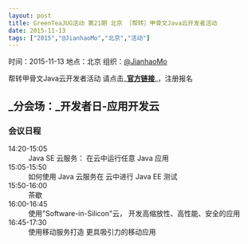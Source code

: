 ```yaml
---
layout: post
title: GreenTeaJUG活动 第21期 北京 ［帮转］甲骨文Java云开发者活动
date: 2015-11-13
tags: ["2015","@JianhaoMo","北京","活动"]
---
```


时间：2015-11-13
地点：北京
组织：[@JianhaoMo](http://weibo.com/halmo)

帮转甲骨文Java云开发者活动 请点击_**[官方链接](http://wap.uao-online.com/Events/SubEventsDetails/828)**_，注册报名

## _分会场：_开发者日-应用开发云

### 会议日程

<div class="conBox"><dl id="tc01" class="hyrc"><dt>14:20-15:05</dt><dd>Java SE 云服务： 在云中运行任意 Java 应用

</dd><dt>15:05-15:50</dt><dd>如何使用 Java 云服务在 云中进行 Java EE 测试

</dd><dt>15:50-16:00</dt><dd>茶歇

</dd><dt>16:00-16:45</dt><dd>使用"Software-in-Silicon"云， 开发高缩放性、高性能、安全的应用

</dd><dt>16:45-17:30</dt><dd>使用移动服务打造 更具吸引力的移动应用

</dd></dl></div>